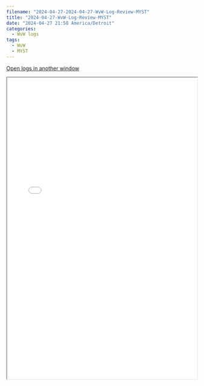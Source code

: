 ```yaml
---
filename: "2024-04-27-2024-04-27-WvW-Log-Review-MYST"
title: "2024-04-27-WvW-Log-Review-MYST"
date: "2024-04-27 21:58 America/Detroit"
categories:
  - WvW logs
tags:
  - WvW
  - MYST
---
```

 <a href="/assets/wvwlogs/reports20240427_MYST.html#20240427-WvW-Log-Review" target="_blank">Open logs in another window</a>

<iframe src="/assets/wvwlogs/reports20240427_MYST.html#20240427-WvW-Log-Review" width="100%" height="800" style="display:block; margin: 0 auto;"> </iframe>